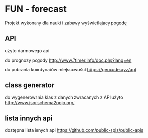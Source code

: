 # FUN - forecast

Projekt wykonany dla nauki i zabawy wyświetlajacy pogodę  

## API

użyto darmowego api

do prognozy pogody 
<http://www.7timer.info/doc.php?lang=en>

do pobrania koordynatów miejscowości
<https://geocode.xyz/api>

## class generator
do wygenerowania klas z danych zwracanych z API użyto
<http://www.jsonschema2pojo.org/>

## lista innych api
dostępna lista innych api
<https://github.com/public-apis/public-apis>